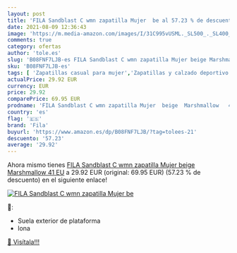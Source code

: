 ```yaml
---
layout: post
title: 'FILA Sandblast C wmn zapatilla Mujer  be al 57.23 % de descuento'
date: 2021-08-09 12:36:43
image: 'https://m.media-amazon.com/images/I/31C995vUSML._SL500_._SL400_.jpg'
comments: true
category: ofertas
author: 'tole.es'
slug: 'B08FNF7LJB-es FILA Sandblast C wmn zapatilla Mujer beige Marshmallow 41 EU'
sku: 'B08FNF7LJB-es'
tags: [ 'Zapatillas casual para mujer','Zapatillas y calzado deportivo para mujer','Zapatos','Zapatos para mujer','Zapatos y complementos','fila','zapatilla', ]
actualPrice: 29.92 EUR
currency: EUR
price: 29.92
comparePrice: 69.95 EUR
prodname: 'FILA Sandblast C wmn zapatilla Mujer  beige  Marshmallow   41 EU'
country: 'es'
flag: '🇪🇸'
brand: 'Fila'
buyurl: 'https://www.amazon.es/dp/B08FNF7LJB/?tag=tolees-21'
descuento: '57.23'
average: '29.92'
---
```


Ahora mismo tienes [FILA Sandblast C wmn zapatilla Mujer  beige  Marshmallow   41 EU](https://www.amazon.es/dp/B08FNF7LJB/?tag=tolees-21) a 29.92 EUR (original: 69.95 EUR) (57.23 %  de descuento) en el siguiente enlace!

[![FILA Sandblast C wmn zapatilla Mujer  be](https://m.media-amazon.com/images/I/31C995vUSML._SL500_._SL400_.jpg)](https://www.amazon.es/dp/B08FNF7LJB/?tag=tolees-21)

🔎:

- Suela exterior de plataforma
- lona

[🛒 Visítala!!!](https://www.amazon.es/dp/B08FNF7LJB/?tag=tolees-21)
